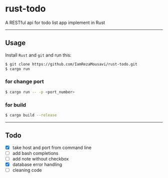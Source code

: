 # rust-todo

A RESTful api for todo list app implement in Rust

----------------------

## Usage
Install `Rust` and `git` and run this:
```bash
$ git clone https://github.com/IamRezaMousavi/rust-todo.git
$ cargo run
```

### for change port
```bash
$ cargo run -- -p <port_number>
```

### for build
```bash
$ cargo build --release
```

-----------------------

## Todo
- [x] take host and port from command line
- [ ] add bash completions
- [ ] add note without checkbox
- [x] database error handling
- [ ] cleaning code